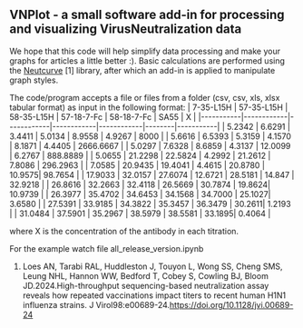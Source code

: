 ## VNPlot - a small software add-in for processing and visualizing VirusNeutralization data

We hope that this code will help simplify data processing and make your graphs for articles a little better :).
Basic calculations are performed using the [Neutcurve](https://jbloomlab.github.io/neutcurve/) [1] library, after which an add-in is applied to manipulate graph styles.

The code/program accepts a file or files from a folder (csv, csv, xls, xlsx tabular format) as input in the following format:
| 7-35-L15H | 57-35-L15H | 58-35-L15H | 57-18-7-Fc | 58-18-7-Fc |  SA55  |     X     |
|-----------|------------|------------|------------|------------|--------|-----------|
| 5.2342    | 6.6291     | 3.4411     | 5.0134     | 8.9558     | 4.9267 | 8000      |
| 5.6616    | 6.5393     | 5.3159     | 4.1570     | 8.1871     | 4.4405 | 2666.6667 |
| 5.0297    | 7.6328     | 8.6859     | 4.3137     | 12.0099    | 6.2767 | 888.8889  |
| 5.0655    | 21.2298    | 22.5824    | 4.2992     | 21.2612    | 7.8086 | 296.2963  |
| 7.0585    | 20.9435    | 19.4041    | 4.4615     | 20.8780    | 10.9575| 98.7654   |
| 17.9033   | 32.0157    | 27.6074    | 12.6721    | 28.5181    | 14.847 | 32.9218   |
| 26.8616   | 32.2663    | 32.4118    | 26.5669    | 30.7874    | 19.8624| 10.9739   |
| 26.3977   | 35.4702    | 34.6453    | 34.1568    | 34.7000    | 25.1027| 3.6580    |
| 27.5391   | 33.9185    | 34.3822    | 35.3457    | 36.3479    | 30.2611| 1.2193    |
| 31.0484   | 37.5901    | 35.2967    | 38.5979    | 38.5581    | 33.1895| 0.4064    |

where X is the concentration of the antibody in each titration.

For the example watch file all_release_version.ipynb

1. Loes AN, Tarabi RAL, Huddleston J, Touyon L, Wong SS, Cheng SMS, Leung NHL, Hannon WW, Bedford T, Cobey S, Cowling BJ, Bloom JD.2024.High-throughput sequencing-based neutralization assay reveals how repeated vaccinations impact titers to recent human H1N1 influenza strains. J Virol98:e00689-24.https://doi.org/10.1128/jvi.00689-24